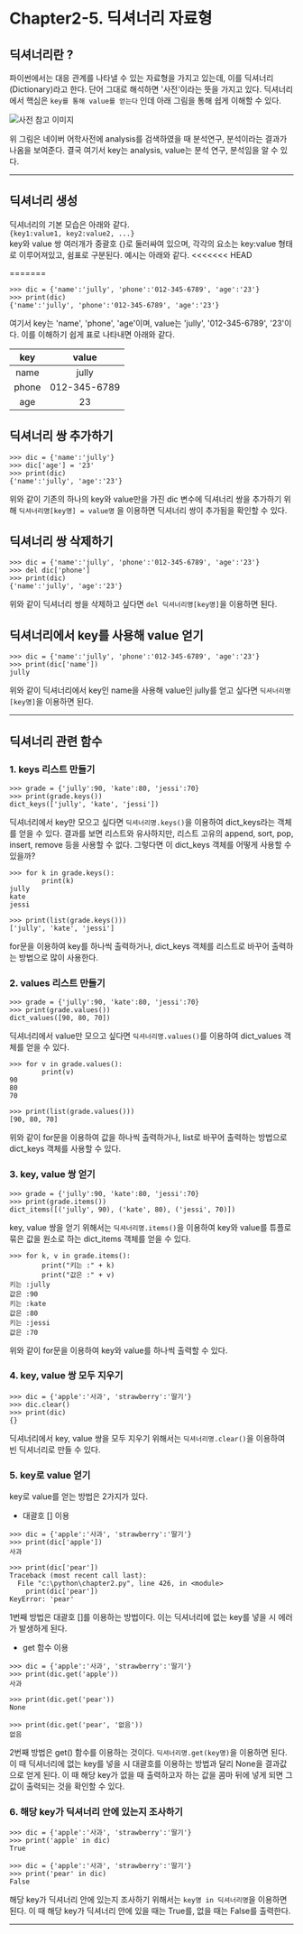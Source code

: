# **Chapter2-5. 딕셔너리 자료형**

## **딕셔너리란 ?**

파이썬에서는 대응 관계를 나타낼 수 있는 자료형을 가지고 있는데, 이를 딕셔너리(Dictionary)라고 한다. 단어 그대로 해석하면 '사전'이라는 뜻을 가지고 있다. 딕셔너리에서 핵심은 `key를 통해 value를 얻는다` 인데 아래 그림을 통해 쉽게 이해할 수 있다.

![사전 참고 이미지](https://drive.google.com/uc?id=1ioAthyqr28S2Gva9FRokUdkdPYuBlZRd)

위 그림은 네이버 어학사전에 analysis를 검색하였을 때 분석연구, 분석이라는 결과가 나옴을 보여준다. 결국 여기서 key는 analysis, value는 분석 연구, 분석임을 알 수 있다.
___
## **딕셔너리 생성**
딕셔너리의 기본 모습은 아래와 같다.<br>
`{key1:value1, key2:value2, ...}`<br>
key와 value 쌍 여러개가 중괄호 {}로 둘러싸여 있으며, 각각의 요소는 key:value 형태로 이루어져있고, 쉼표로 구분된다. 예시는 아래와 같다.
<<<<<<< HEAD

=======
```
>>> dic = {'name':'jully', 'phone':'012-345-6789', 'age':'23'}
>>> print(dic)
{'name':'jully', 'phone':'012-345-6789', 'age':'23'}
```

여기서 key는 'name', 'phone', 'age'이며, value는 'jully', '012-345-6789', '23'이다. 이를 이해하기 쉽게 표로 나타내면 아래와 같다.<br>

|key|value|
|:---:|:---:|
|name|jully|
|phone|012-345-6789|
|age|23|<br>

## **딕셔너리 쌍 추가하기**

```
>>> dic = {'name':'jully'}
>>> dic['age'] = '23'
>>> print(dic)
{'name':'jully', 'age':'23'}
```

위와 같이 기존의 하나의 key와 value만을 가진 dic 변수에 딕셔너리 쌍을 추가하기 위해 `딕셔너리명[key명] = value명` 을 이용하면 딕셔너리 쌍이 추가됨을 확인할 수 있다.

## **딕셔너리 쌍 삭제하기**

```
>>> dic = {'name':'jully', 'phone':'012-345-6789', 'age':'23'}
>>> del dic['phone']
>>> print(dic)
{'name':'jully', 'age':'23'}
```

위와 같이 딕셔너리 쌍을 삭제하고 싶다면 `del 딕셔너리명[key명]`을 이용하면 된다.

## **딕셔너리에서 key를 사용해 value 얻기**

```
>>> dic = {'name':'jully', 'phone':'012-345-6789', 'age':'23'}
>>> print(dic['name'])
jully
```

위와 같이 딕셔너리에서 key인 name을 사용해 value인 jully를 얻고 싶다면 `딕셔너리명[key명]`을 이용하면 된다.
___
## **딕셔너리 관련 함수**

### **1. keys 리스트 만들기** 

```
>>> grade = {'jully':90, 'kate':80, 'jessi':70}
>>> print(grade.keys())
dict_keys(['jully', 'kate', 'jessi'])
```

딕셔너리에서 key만 모으고 싶다면 `딕셔너리명.keys()`을 이용하여 dict_keys라는 객체를 얻을 수 있다. 결과를 보면 리스트와 유사하지만, 리스트 고유의 append, sort, pop, insert, remove 등을 사용할 수 없다. 그렇다면 이 dict_keys 객체를 어떻게 사용할 수 있을까?

```
>>> for k in grade.keys():
        print(k)
jully
kate
jessi

>>> print(list(grade.keys()))
['jully', 'kate', 'jessi']
```

for문을 이용하여 key를 하나씩 출력하거나, dict_keys 객체를 리스트로 바꾸어 출력하는 방법으로 많이 사용한다.

### **2. values 리스트 만들기** 

```
>>> grade = {'jully':90, 'kate':80, 'jessi':70}
>>> print(grade.values())
dict_values([90, 80, 70])
```

딕셔너리에서 value만 모으고 싶다면 `딕셔너리명.values()`를 이용하여 dict_values 객체를 얻을 수 있다. 

```
>>> for v in grade.values():
        print(v)
90
80
70

>>> print(list(grade.values()))
[90, 80, 70]
```

위와 같이 for문을 이용하여 값을 하나씩 출력하거나, list로 바꾸어 출력하는 방법으로 dict_keys 객체를 사용할 수 있다.

### **3. key, value 쌍 얻기**

```
>>> grade = {'jully':90, 'kate':80, 'jessi':70}
>>> print(grade.items())
dict_items([('jully', 90), ('kate', 80), ('jessi', 70)])
``` 

key, value 쌍을 얻기 위해서는 `딕셔너리명.items()`을 이용하여 key와 value를 튜플로 묶은 값을 원소로 하는 dict_items 객체를 얻을 수 있다.

```
>>> for k, v in grade.items():
        print("키는 :" + k)
        print("값은 :" + v)
키는 :jully
값은 :90
키는 :kate
값은 :80
키는 :jessi
값은 :70
```

위와 같이 for문을 이용하여 key와 value를 하나씩 출력할 수 있다.

### **4. key, value 쌍 모두 지우기**

```
>>> dic = {'apple':'사과', 'strawberry':'딸기'}
>>> dic.clear()
>>> print(dic)
{}
```

딕셔너리에서 key, value 쌍을 모두 지우기 위해서는 `딕셔너리명.clear()`을 이용하여 빈 딕셔너리로 만들 수 있다. 

### **5. key로 value 얻기**
key로 value를 얻는 방법은 2가지가 있다. 
* 대괄호 [] 이용
  
``` 
>>> dic = {'apple':'사과', 'strawberry':'딸기'}
>>> print(dic['apple'])
사과

>>> print(dic['pear'])
Traceback (most recent call last):
  File "c:\python\chapter2.py", line 426, in <module>
    print(dic['pear'])
KeyError: 'pear'
```

1번째 방법은 대괄호 []를 이용하는 방법이다. 이는 딕셔너리에 없는 key를 넣을 시 에러가 발생하게 된다.

* get 함수 이용
  
``` 
>>> dic = {'apple':'사과', 'strawberry':'딸기'}
>>> print(dic.get('apple'))
사과

>>> print(dic.get('pear'))
None

>>> print(dic.get('pear', '없음'))
없음
```

2번째 방법은 get() 함수를 이용하는 것이다. `딕셔너리명.get(key명)`을 이용하면 된다. 이 때 딕셔너리에 없는 key를 넣을 시 대괄호를 이용하는 방법과 달리 None을 결과값으로 얻게 된다. 이 때 해당 key가 없을 때 출력하고자 하는 값을 콤마 뒤에 넣게 되면 그 값이 출력되는 것을 확인할 수 있다.

### **6. 해당 key가 딕셔너리 안에 있는지 조사하기**

```
>>> dic = {'apple':'사과', 'strawberry':'딸기'}
>>> print('apple' in dic)
True

>>> dic = {'apple':'사과', 'strawberry':'딸기'}
>>> print('pear' in dic)
False
```

해당 key가 딕셔너리 안에 있는지 조사하기 위해서는 `key명 in 딕셔너리명`을 이용하면 된다. 이 때 해당 key가 딕셔너리 안에 있을 때는 True를, 없을 때는 False를 출력한다.
___
